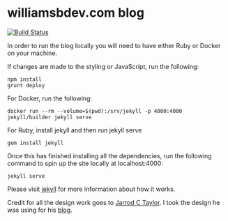 # williamsbdev.com blog

[![Build Status](https://travis-ci.org/williamsbdev/williamsbdev.github.io.png)](https://travis-ci.org/williamsbdev/williamsbdev.github.io)

In order to run the blog locally you will need to have either Ruby or Docker on
your machine.

If changes are made to the styling or JavaScript, run the following:

    npm install
    grunt deploy

For Docker, run the following:

    docker run --rm --volume=$(pwd):/srv/jekyll -p 4000:4000 jekyll/builder jekyll serve

For Ruby, install jekyll and then run jekyll serve

    gem install jekyll

Once this has finished installing all the dependencies, run the following
command to spin up the site locally at localhost:4000:

    jekyll serve

Please visit [jekyll] for more information about how it works.

Credit for all the design work goes to [Jarrod C Taylor]. I took the design he was
using for his [blog].

[jekyll]: http://jekyllrb.com/
[Jarrod C Taylor]: https://github.com/JarrodCTaylor
[blog]: http://jarrodctaylor.com
